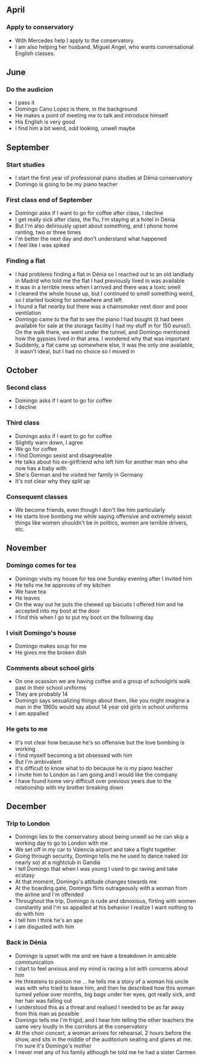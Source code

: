 ## April

### Apply to conservatory

- With Mercedes help I apply to the conservatory.
- I am also helping her husband, Miguel Angel, who wants conversational English classes.

## June

### Do the audicion

- I pass it
- Domingo Cano Lopez is there, in the background
- He makes a point of meeting me to talk and introduce himself
- His English is very good
- I find him a bit weird, odd looking, unwell maybe

## September

### Start studies

- I start the first year of professional piano studies at Dénia conservatory
- Domingo is going to be my piano teacher

### First class end of September

- Domingo asks if I want to go for coffee after class, I decline
- I get really sick after class, the flu, I'm staying at a hotel in Dénia
- But I'm also deliriously upset about something, and I phone home ranting, two or three times
- I'm better the next day and don't understand what happened
- I feel like I was spiked

### Finding a flat

- I had problems finding a flat in Dénia so I reached out to an old landlady in Madrid who told me the flat I had previously lived in was available
- It was in a terrible mess when I arrived and there was a toxic smell
- I cleaned the whole house up, but I continued to smell something weird, so I started looking for somewhere and left
- I found a flat nearby but there was a chainsmoker next door and poor ventilation
- Domingo came to the flat to see the piano I had bought (it had been available for sale at the storage facility I had my stuff in for 150 euros!). On the walk there, we went under the tunnel, and Domingo mentioned how the gypsies lived in that area. I wondered why that was important
- Suddenly, a flat came up somewhere else, it was the only one available, it wasn't ideal, but I had no choice so I moved in

## October

### Second class

- Domingo asks if I want to go for coffee
- I decline

### Third class 

- Domingo asks if I want to go for coffee
- Slightly warn down, I agree
- We go for coffee
- I find Domingo sexist and disagreeable
- He talks about his ex-girlfriend who left him for another man who she now has a baby with
- She's German and he visited her family in Germany
- It's not clear why they split up

### Consequent classes

- We become friends, even though I don't like him particularly
- He starts love bombing me while saying offensive and extremely sexist things like women shouldn't be in politics, women are terrible drivers, etc.

## November

### Domingo comes for tea

- Domingo visits my house for tea one Sunday evening after I invited him
- He tells me he approves of my kitchen
- We have tea
- He leaves
- On the way out he puts the chewed up biscuits I offered him and he accepted into my boot at the door
- I find this when I go to put my boot on the following day

### I visit Domingo's house

- Domingo makes soup for me
- He gives me the broken dish

### Comments about school girls

- On one ocassion we are having coffee and a group of schoolgirls walk past in their school uniforms
- They are probably 14
- Domingo says sexualizing things about them, like you might imagine a man in the 1960s would say about 14 year old girls in school uniforms
- I am appalled

### He gets to me

- It's not clear how because he's so offensive but the love bombing is working
- I find myself becoming a bit obsessed with him
- But I'm ambivalent 
- It's difficult to know what to do because he is my piano teacher
- I invite him to London as I am going and I would like the company
- I have found home very difficult over previous years due to the relationship with my brother breaking down

## December

### Trip to London

- Domingo lies to the conservatory about being unwell so he can skip a working day to go to London with me
- We set off in my car to Valencia airport and take a flight together
- Going through security, Domingo tells me he used to dance naked (or nearly so) at a nightclub in Gandia
- I tell Domingo that when I was young I used to go raving and take ecstasy
- At that moment, Domingo's attitude changes towards me
- At the boarding gate, Domingo flirts outrageously with a woman from the airline and I'm offended
- Throughout the trip, Domingo is rude and obnoxious, flirting with women constantly and I'm so appalled at his behavior I realize I want nothing to do with him
- I tell him I think he's an ape
- I am disgusted with him

### Back in Dénia

- Domingo is upset with me and we have a breakdown in amicable communication
- I start to feel anxious and my mind is racing a lot with concerns about him
- He threatens to poison me ... he tells me a story of a woman his uncle was with who tried to leave him, and then he described how this woman turned yellow over months, big bags under her eyes, got really sick, and her hair was falling out
- I understood this as a threat and realised I needed to be as far away from this man as possible
- Domingo tells me I'm frigid, and I hear him telling the other teachers the same very loudly in the corridors at the conservatory
- At the choir concert, a woman arrives for rehearsal, 2 hours before the show, and sits in the middle of the auditorium seating and glares at me. I'm sure it's Domingo's mother
- I never met any of his family although he told me he had a sister Carmen
